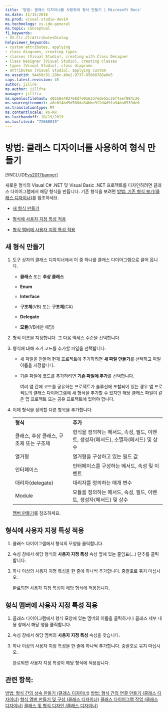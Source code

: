 ```yaml
---
title: '방법: 클래스 디자이너를 사용하여 형식 만들기 | Microsoft Docs'
ms.date: 11/15/2016
ms.prod: visual-studio-dev14
ms.technology: vs-ide-general
ms.topic: conceptual
f1_keywords:
- VS.Clr.ClrAttributesDialog
helpviewer_keywords:
- custom attributes, applying
- class diagrams, creating types
- classes [Visual Studio], creating with Class Designer
- Class Designer [Visual Studio], creating classes
- types [Visual Studio], class diagrams
- attributes [Visual Studio], applying custom
ms.assetid: 94458c31-28bc-40e2-9737-85868788a0e5
caps.latest.revision: 45
author: jillre
ms.author: jillfra
manager: jillfra
ms.openlocfilehash: d05b8a492768dfe9163d7ede55c2bf4aef084c26
ms.sourcegitcommit: a8e8f4bd5d508da34bbe9f2d4d9fa94da0539de0
ms.translationtype: MT
ms.contentlocale: ko-KR
ms.lasthandoff: 10/19/2019
ms.locfileid: "72668019"
---
```

# <a name="how-to-create-types-by-using-class-designer"></a>방법: 클래스 디자이너를 사용하여 형식 만들기
[!INCLUDE[vs2017banner](../includes/vs2017banner.md)]

새로운 형식의 Visual C# .NET 및 Visual Basic .NET 프로젝트를 디자인하려면 클래스 다이어그램에서 해당 형식을 만듭니다. 기존 형식을 보려면 [방법: 기존 형식 보기(클래스 디자이너)](../ide/how-to-view-existing-types-class-designer.md)를 참조하세요.

- [새 형식 만들기](#CreateType)

- [형식에 사용자 지정 특성 적용](#CustAttributeType)

- [형식 멤버에 사용자 지정 특성 적용](#CustAttributeMember)

## <a name="CreateType"></a> 새 형식 만들기

1. 도구 상자의 클래스 디자이너에서 이 중 하나를 클래스 다이어그램으로 끌어 옵니다.

    - **클래스** 또는 **추상 클래스**

    - **Enum**

    - **Interface**

    - **구조체**(VB) 또는 **구조체**(C#)

    - **Delegate**

    - **모듈**(VB에만 해당)

2. 형식 이름을 지정합니다. 그 다음 액세스 수준을 선택합니다.

3. 형식에 대해 초기 코드를 추가할 파일을 선택합니다.

    - 새 파일을 만들어 현재 프로젝트에 추가하려면 **새 파일 만들기**를 선택하고 파일 이름을 지정합니다.

    - 기존 파일에 코드를 추가하려면 **기존 파일에 추가**를 선택합니다.

         여러 앱 간에 코드를 공유하는 프로젝트가 솔루션에 포함되어 있는 경우 앱 프로젝트의 클래스 다이어그램에 새 형식을 추가할 수 있지만 해당 클래스 파일이 같은 앱 프로젝트 또는 공유 프로젝트에 있어야 합니다.

4. 이제 형식을 정의할 다른 항목을 추가합니다.

    |||
    |-|-|
    |**형식**|**추가**|
    |클래스, 추상 클래스, 구조체 또는 구조체|형식을 정의하는 메서드, 속성, 필드, 이벤트, 생성자(메서드), 소멸자(메서드) 및 상수|
    |열거형|열거형을 구성하고 있는 필드 값|
    |인터페이스|인터페이스를 구성하는 메서드, 속성 및 이벤트|
    |대리자(delegate)|대리자를 정의하는 매개 변수|
    |Module|모듈을 정의하는 메서드, 속성, 필드, 이벤트, 생성자(메서드) 및 상수|

     [멤버 만들기](../ide/creating-and-configuring-type-members-class-designer.md#CreateMembers)를 참조하세요.

## <a name="CustAttributeType"></a> 형식에 사용자 지정 특성 적용

1. 클래스 다이어그램에서 형식의 모양을 클릭합니다.

2. 속성 창에서 해당 형식의 **사용자 지정 특성** 속성 옆에 있는 줄임표(…) 단추를 클릭합니다.

3. 하나 이상의 사용자 지정 특성을 한 줄에 하나씩 추가합니다. 중괄호로 묶지 마십시오.

     완료되면 사용자 지정 특성이 해당 형식에 적용됩니다.

## <a name="CustAttributeMember"></a> 형식 멤버에 사용자 지정 특성 적용

1. 클래스 다이어그램에서 형식 모양에 있는 멤버의 이름을 클릭하거나 클래스 세부 내용 창에서 해당 행을 클릭합니다.

2. 속성 창에서 해당 멤버의 **사용자 지정 특성** 속성을 찾습니다.

3. 하나 이상의 사용자 지정 특성을 한 줄에 하나씩 추가합니다. 중괄호로 묶지 마십시오.

     완료되면 사용자 지정 특성이 해당 형식에 적용됩니다.

## <a name="see-also"></a>관련 항목:
 [방법: 형식 간의 상속 만들기 (클래스 디자이너)](../ide/how-to-create-inheritance-between-types-class-designer.md) [방법: 형식 간의 연결 만들기 (클래스 디자이너)](../ide/how-to-create-associations-between-types-class-designer.md) [형식 멤버 만들기 및 구성 (클래스 디자이너)](../ide/creating-and-configuring-type-members-class-designer.md) [클래스 다이어그램 작업 (클래스 디자이너)](../ide/working-with-class-diagrams-class-designer.md) [클래스 및 형식 디자인 (클래스 디자이너)](../ide/designing-classes-and-types-class-designer.md)
